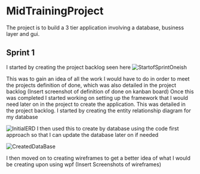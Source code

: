 # MidTrainingProject
The project is to build a 3 tier application involving a database, business layer and gui.

## Sprint 1

I started by creating the project backlog seen here
![StartofSprintOneish](https://user-images.githubusercontent.com/81698105/117843468-be171180-b276-11eb-96d4-ca00a9571b77.png)

This was to gain an idea of all the work I would have to do in order to meet the projects definition of done, which was also detailed in the project backlog
(Insert screenshot of definition of done on kanban board)
Once this was completed I started working on setting up the framework that I would need later on in the project to create the application. This was detailed in the project backlog.
I started by creating the entity relationship diagram for my database

![InitialERD](https://user-images.githubusercontent.com/81698105/117843585-d8e98600-b276-11eb-87a1-7cd74bde85f1.png)
I then used this to create by database using the code first approach so that I can update the database later on if needed

![CreatedDataBase](https://user-images.githubusercontent.com/81698105/117843634-e30b8480-b276-11eb-943d-6cd73b747c97.png)

I then moved on to creating wireframes to get a better idea of what I would be creating upon using wpf
(Insert Screenshots of wireframes)

